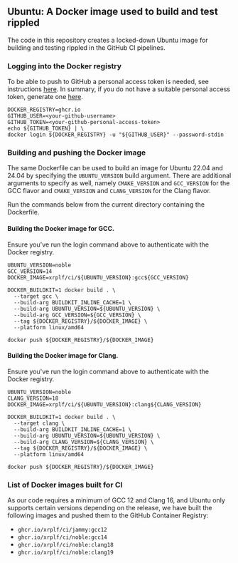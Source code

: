 ## Ubuntu: A Docker image used to build and test rippled

The code in this repository creates a locked-down Ubuntu image for building and
testing rippled in the GitHub CI pipelines.

### Logging into the Docker registry

To be able to push to GitHub a personal access token is needed, see instructions
[here](https://docs.github.com/en/packages/working-with-a-github-packages-registry/working-with-the-container-registry#authenticating-with-a-personal-access-token-classic).
In summary, if you do not have a suitable personal access token, generate one
[here](https://github.com/settings/tokens/new?scopes=write:packages).

```shell
DOCKER_REGISTRY=ghcr.io
GITHUB_USER=<your-github-username>
GITHUB_TOKEN=<your-github-personal-access-token>
echo ${GITHUB_TOKEN} | \
docker login ${DOCKER_REGISTRY} -u "${GITHUB_USER}" --password-stdin
```

### Building and pushing the Docker image

The same Dockerfile can be used to build an image for Ubuntu 22.04 and 24.04 by
specifying the `UBUNTU_VERSION` build argument. There are additional arguments
to specify as well, namely `CMAKE_VERSION` and `GCC_VERSION` for the GCC flavor
and `CMAKE_VERSION` and `CLANG_VERSION` for the Clang flavor.

Run the commands below from the current directory containing the Dockerfile.

#### Building the Docker image for GCC.

Ensure you've run the login command above to authenticate with the Docker
registry.

```shell
UBUNTU_VERSION=noble
GCC_VERSION=14
DOCKER_IMAGE=xrplf/ci/${UBUNTU_VERSION}:gcc${GCC_VERSION}

DOCKER_BUILDKIT=1 docker build . \
  --target gcc \
  --build-arg BUILDKIT_INLINE_CACHE=1 \
  --build-arg UBUNTU_VERSION=${UBUNTU_VERSION} \
  --build-arg GCC_VERSION=${GCC_VERSION} \
  --tag ${DOCKER_REGISTRY}/${DOCKER_IMAGE} \
  --platform linux/amd64

docker push ${DOCKER_REGISTRY}/${DOCKER_IMAGE}
```

#### Building the Docker image for Clang.

Ensure you've run the login command above to authenticate with the Docker
registry.

```shell
UBUNTU_VERSION=noble
CLANG_VERSION=18
DOCKER_IMAGE=xrplf/ci/${UBUNTU_VERSION}:clang${CLANG_VERSION}

DOCKER_BUILDKIT=1 docker build . \
  --target clang \
  --build-arg BUILDKIT_INLINE_CACHE=1 \
  --build-arg UBUNTU_VERSION=${UBUNTU_VERSION} \
  --build-arg CLANG_VERSION=${CLANG_VERSION} \
  --tag ${DOCKER_REGISTRY}/${DOCKER_IMAGE} \
  --platform linux/amd64

docker push ${DOCKER_REGISTRY}/${DOCKER_IMAGE}
```

### List of Docker images built for CI

As our code requires a minimum of GCC 12 and Clang 16, and Ubuntu only supports
certain versions depending on the release, we have built the following images
and pushed them to the GitHub Container Registry:
* `ghcr.io/xrplf/ci/jammy:gcc12`
* `ghcr.io/xrplf/ci/noble:gcc14`
* `ghcr.io/xrplf/ci/noble:clang18`
* `ghcr.io/xrplf/ci/noble:clang19`
